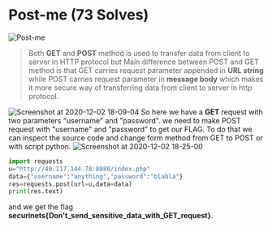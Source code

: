 # Post-me (73 Solves)
![Post-me](https://user-images.githubusercontent.com/61760291/100897026-8df56680-34bf-11eb-9926-94d0942bb755.png)

>Both **GET** and **POST** method is used to transfer data from client to server in HTTP protocol but Main difference between POST and GET method is that GET carries request parameter appended in **URL string** while POST carries request parameter in **message body** which makes it more secure way of transferring data from client to server in http protocol.

![Screenshot at 2020-12-02 18-09-04](https://user-images.githubusercontent.com/61760291/100899529-3f959700-34c2-11eb-8bad-a2cb9539047e.png)
So here we have a **GET** request with two parameters "username" and "password".
we  need to make POST request with "username" and "password" to get our FLAG.
To do that we can inspect the source code and change form method from GET to POST or with script python.
![Screenshot at 2020-12-02 18-25-00](https://user-images.githubusercontent.com/61760291/100900637-55578c00-34c3-11eb-9dc9-f886f3ecf080.png)

```python
import requests
u="http://40.117.144.78:8080/index.php"
data={"username":"anything","password":"blabla"}
res=requests.post(url=u,data=data)
print(res.text)
```
and we get the flag **securinets{Don\'t_send_sensitive_data_with_GET_request}**.

